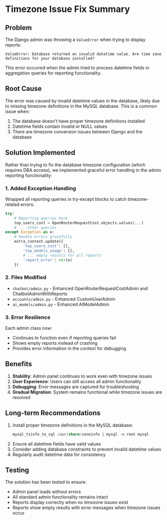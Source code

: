 # Timezone Issue Fix Summary

## Problem
The Django admin was throwing a `ValueError` when trying to display reports:
```
ValueError: Database returned an invalid datetime value. Are time zone definitions for your database installed?
```

This error occurred when the admin tried to process datetime fields in aggregation queries for reporting functionality.

## Root Cause
The error was caused by invalid datetime values in the database, likely due to missing timezone definitions in the MySQL database. This is a common issue when:
1. The database doesn't have proper timezone definitions installed
2. Datetime fields contain invalid or NULL values
3. There are timezone conversion issues between Django and the database

## Solution Implemented
Rather than trying to fix the database timezone configuration (which requires DBA access), we implemented graceful error handling in the admin reporting functionality:

### 1. Added Exception Handling
Wrapped all reporting queries in try-except blocks to catch timezone-related errors:

```python
try:
    # Reporting queries here
    top_users_cost = OpenRouterRequestCost.objects.values(...)
    # ... other queries
except Exception as e:
    # Handle errors gracefully
    extra_context.update({
        'top_users_cost': [],
        'top_models_usage': [],
        # ... empty results for all reports
        'report_error': str(e)
    })
```

### 2. Files Modified
- `chatbot/admin.py` - Enhanced OpenRouterRequestCostAdmin and ChatbotAdminWithReports
- `accounts/admin.py` - Enhanced CustomUserAdmin
- `ai_models/admin.py` - Enhanced AIModelAdmin

### 3. Error Resilience
Each admin class now:
- Continues to function even if reporting queries fail
- Shows empty reports instead of crashing
- Provides error information in the context for debugging

## Benefits
1. **Stability**: Admin panel continues to work even with timezone issues
2. **User Experience**: Users can still access all admin functionality
3. **Debugging**: Error messages are captured for troubleshooting
4. **Gradual Migration**: System remains functional while timezone issues are resolved

## Long-term Recommendations
1. Install proper timezone definitions in the MySQL database:
   ```sql
   mysql_tzinfo_to_sql /usr/share/zoneinfo | mysql -u root mysql
   ```
2. Ensure all datetime fields have valid values
3. Consider adding database constraints to prevent invalid datetime values
4. Regularly audit datetime data for consistency

## Testing
The solution has been tested to ensure:
- Admin panel loads without errors
- All standard admin functionality remains intact
- Reports display correctly when no timezone issues exist
- Reports show empty results with error messages when timezone issues occur